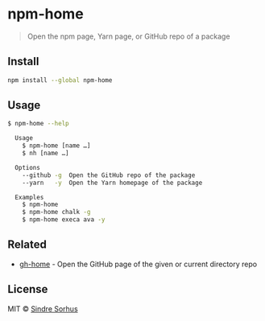# npm-home

> Open the npm page, Yarn page, or GitHub repo of a package

## Install

```sh
npm install --global npm-home
```

## Usage

```sh
$ npm-home --help

  Usage
    $ npm-home [name …]
    $ nh [name …]

  Options
    --github -g  Open the GitHub repo of the package
    --yarn   -y  Open the Yarn homepage of the package

  Examples
    $ npm-home
    $ npm-home chalk -g
    $ npm-home execa ava -y
```

## Related

- [gh-home](https://github.com/sindresorhus/gh-home) - Open the GitHub page of the given or current directory repo

## License

MIT © [Sindre Sorhus](https://sindresorhus.com)
